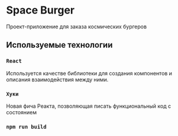 # Space Burger

Проект-приложение для заказа космических бургеров

## Используемые технологии

### `React`
Используется качестве библиотеки для создания компонентов и описания взаимодействия между ними.

### `Хуки`
Новая фича Реакта, позволяющая писать функциональный код с состоянием

### `npm run build`

